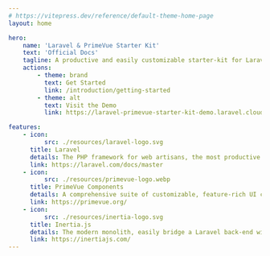 ```yaml
---
# https://vitepress.dev/reference/default-theme-home-page
layout: home

hero:
    name: 'Laravel & PrimeVue Starter Kit'
    text: 'Official Docs'
    tagline: A productive and easily customizable starter-kit for Laravel & Vue.js
    actions:
        - theme: brand
          text: Get Started
          link: /introduction/getting-started
        - theme: alt
          text: Visit the Demo
          link: https://laravel-primevue-starter-kit-demo.laravel.cloud/

features:
    - icon:
          src: ./resources/laravel-logo.svg
      title: Laravel
      details: The PHP framework for web artisans, the most productive way to ship web apps
      link: https://laravel.com/docs/master
    - icon:
          src: ./resources/primevue-logo.webp
      title: PrimeVue Components
      details: A comprehensive suite of customizable, feature-rich UI components for Vue.js
      link: https://primevue.org/
    - icon:
          src: ./resources/inertia-logo.svg
      title: Inertia.js
      details: The modern monolith, easily bridge a Laravel back-end with a Vue.js front-end
      link: https://inertiajs.com/
---
```


